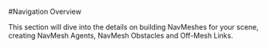 #Navigation Overview

This section will dive into the details on building NavMeshes for your scene, creating NavMesh Agents, NavMesh Obstacles and Off-Mesh Links.